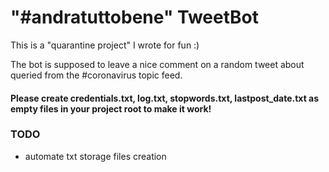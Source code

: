 # "#andratuttobene" TweetBot

This is a "quarantine project" I wrote for fun :)

The bot is supposed to leave a nice comment on a random tweet about queried from the #coronavirus topic feed.

#### Please create credentials.txt, log.txt, stopwords.txt, lastpost_date.txt as empty files in your project root to make it work!

### TODO

- automate txt storage files creation
